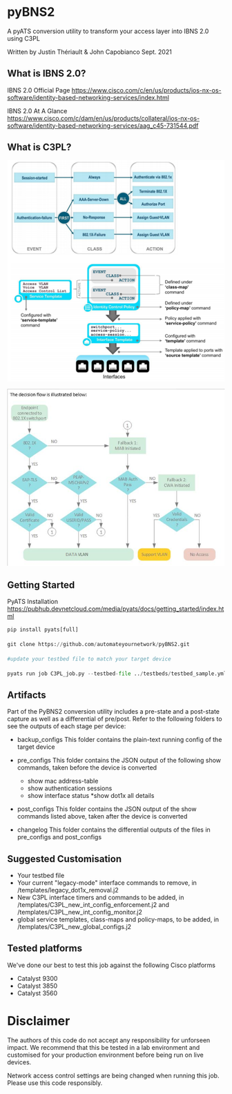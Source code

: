 # pyBNS2

A pyATS conversion utility to transform your access layer into IBNS 2.0 using C3PL 

Written by Justin Thériault & John Capobianco Sept. 2021

## What is IBNS 2.0?
IBNS 2.0 Official Page
<https://www.cisco.com/c/en/us/products/ios-nx-os-software/identity-based-networking-services/index.html>

IBNS 2.0 At A Glance
<https://www.cisco.com/c/dam/en/us/products/collateral/ios-nx-os-software/identity-based-networking-services/aag_c45-731544.pdf>

## What is C3PL?
![Infographic](Images/C3PL_Cisco_infographic.PNG)

![Model](Images/C3PL_Model.PNG)

## Getting Started
PyATS Installation
<https://pubhub.devnetcloud.com/media/pyats/docs/getting_started/index.html>

```python
pip install pyats[full]

git clone https://github.com/automateyournetwork/pyBNS2.git

#update your testbed file to match your target device

pyats run job C3PL_job.py --testbed-file ../testbeds/testbed_sample.yml
```
## Artifacts

Part of the PyBNS2 conversion utility includes a pre-state and a post-state capture as well as a differential of pre/post. Refer to the following folders to see the outputs of each stage per device:

* backup_configs
This folder contains the plain-text running config of the target device

* pre_configs
This folder contains the JSON output of the following show commands, taken before the device is converted
    * show mac address-table
    * show authentication sessions
    * show interface status
    *show dot1x all details

* post_configs
This folder contains the JSON output of the show commands listed above, taken after the device is converted

* changelog
This folder contains the differential outputs of the files in pre_configs and post_configs

## Suggested Customisation
* Your testbed file
* Your current "legacy-mode" interface commands to remove, in /templates/legacy_dot1x_removal.j2
* New C3PL interface timers and commands to be added, in /templates/C3PL_new_int_config_enforcement.j2 and /templates/C3PL_new_int_config_monitor.j2
* global service templates, class-maps and policy-maps, to be added, in /templates/C3PL_new_global_configs.j2

## Tested platforms
We've done our best to test this job against the following Cisco platforms
* Catalyst 9300
* Catalyst 3850
* Catalyst 3560

# Disclaimer
The authors of this code do not accept any responsibility for unforseen impact. We recommend that this be tested in a lab environment and customised for your production environment before being run on live devices.

Network access control settings are being changed when running this job. Please use this code responsibly.